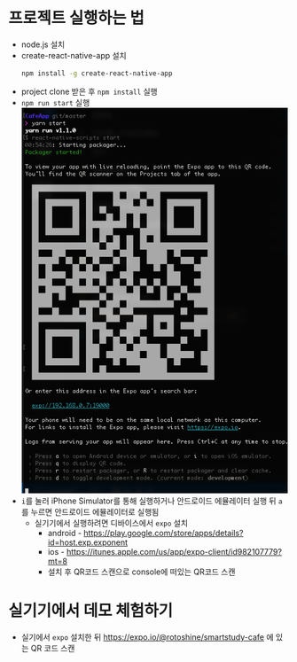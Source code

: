 # 프로젝트 실행하는 법

- node.js 설치
- create-react-native-app 설치
   ```sh
   npm install -g create-react-native-app
   ```
- project clone 받은 후 `npm install` 실행
- `npm run start` 실행
![Console Image](./docs/images/start.png)
- `i`를 눌러 iPhone Simulator를 통해 실행하거나 안드로이드 에뮬레이터 실행 뒤 `a`를 누르면 안드로이드 에뮬레이터로 실행됨
  - 실기기에서 실행하려면 디바이스에서 `expo` 설치
    - android - https://play.google.com/store/apps/details?id=host.exp.exponent
    - ios - https://itunes.apple.com/us/app/expo-client/id982107779?mt=8
    - 설치 후 QR코드 스캔으로 console에 떠있는 QR코드 스캔 

# 실기기에서 데모 체험하기
- 실기에서 `expo` 설치한 뒤 https://expo.io/@rotoshine/smartstudy-cafe 에 있는 QR 코드 스캔